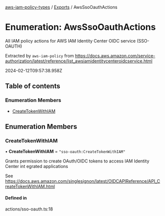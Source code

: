 [aws-iam-policy-types](../README.md) / [Exports](../modules.md) / AwsSsoOauthActions

# Enumeration: AwsSsoOauthActions

All IAM policy actions for AWS IAM Identity Center OIDC service (SSO-OAUTH)

Extracted by `aws-iam-policy` from
https://docs.aws.amazon.com/service-authorization/latest/reference/list_awsiamidentitycenteroidcservice.html

2024-02-12T09:57:38.958Z

## Table of contents

### Enumeration Members

- [CreateTokenWithIAM](AwsSsoOauthActions.md#createtokenwithiam)

## Enumeration Members

### CreateTokenWithIAM

• **CreateTokenWithIAM** = ``"sso-oauth:CreateTokenWithIAM"``

Grants permission to create OAuth/OIDC tokens to access IAM Identity Center int
egrated applications

See https://docs.aws.amazon.com/singlesignon/latest/OIDCAPIReference/API_CreateTokenWithIAM.html

#### Defined in

actions/sso-oauth.ts:18
